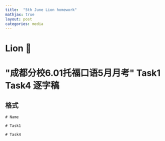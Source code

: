 ```yaml
---
title:  "5th June Lion homework"
mathjax: true
layout: post
categories: media
---
```


# Lion 🦁️ 

# "成都分校6.01托福口语5月月考"  Task1 Task4 逐字稿

## 格式

```
# Name

# Task1 

# Task4
```


